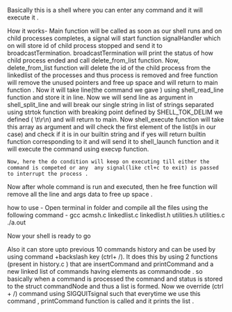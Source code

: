 Basically this is a shell where you can enter any command and it will execute it .

How it works-
    Main function will be called as soon as our shell runs and on child processes completes, a               signal will start function signalHandler which on will store id of child process stopped and send it to broadcastTermination. broadcastTermination will print the status of how child process ended and call delete_from_list function. Now, delete_from_list function will delete the id of the child process from the linkedlist of the processes and thus process is removed and free function will remove the unused pointers and free up space and will return to main function .
Now it will take line(the command we gave ) using shell_read_line function and store it in line.  Now we will send line as argument in shell_split_line and will break our single string in list of strings separated using strtok function with breaking point defined by SHELL_TOK_DELIM we defined ( \t\r\n) and will return to main. Now shell_execute function will take this array as argument and will check the first element of the list(ls in our case) and check if it is in our builtin string and if yes will return builtin function corresponding to it and will send it to shell_launch function and it will execute the command using execvp function. 

    Now, here the do condition will keep on executing till either the command is competed or any  any signal(like ctl+c to exit) is passed to interrupt the process .
Now after whole command is run and executed, then he free function will remove all the line and args data to free up space  .

how to use - 
Open terminal in folder and compile all the files using the following command -
gcc acmsh.c linkedlist.c linkedlist.h utilities.h utilities.c ./a.out

Now your shell is ready to go



Also it can store upto previous 10 commands history and can be used by using command +backslash key (ctrl+ /). It  does this by using 2 functions (present in history.c ) that are insertCommand and printCommand and a new linked list of commands having elements as commandnode . so basically when a command is processed the command and status is stored to the struct commandNode and thus a list is formed. Now we override (ctrl + /)   command using SIGQUITsignal such that everytime we use this command , printCommand  function is called and it prints the list .


